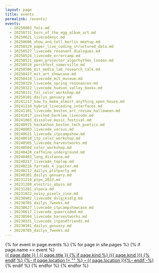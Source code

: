 ```yaml
---
layout: page
title: events
permalink: /events/
events:
  - 20250803_fels.md
  - 20250731_born_of_the_egg_album_art.md
  - 20250621_livecodenyc.md
  - 20250606_show_and_tell_berlin_meetup.md
  - 20250529_paper_live_coding_structured_data.md
  - 20250527_livecode_resonant_dialogues.md
  - 20250524_livecode_errorcamp.md
  - 20250521_open_projector_algorhythms_london.md
  - 20250510_porchfest_somerville.md
  - 20250506_mit_media_lab_research_talk.md
  - 20250427_mit_art_showcase.md
  - 20250418_livecode_mit_museum.md
  - 20250329_livecode_spring_resonances.md
  - 20250322_livecode_hudson_valley_books.md
  - 20250131_fol_color_workshop.md
  - 20250101_dailys_genuary.md
  - 20241217_how_to_make_almost_anything_open_house.md
  - 20241210_hybrid_livecoding_interfaces.md
  - 20241101_livecode_boston_art_review_halloween.md
  - 20241017_invited_berklee_livecode.md
  - 20241003_dissolve_music_festival.md
  - 20240915_hackathon_boston_tech_poetics.md
  - 20240803_livecode_versus.md
  - 20240621_livecode_itpcampshow.md
  - 20240610_itp_color_workshop.md
  - 20240505_livecode_harvestworks.md
  - 20240504_color_workshop.md
  - 20240428_caffeine_underground.md
  - 20240403_long_distance.md
  - 20240217_livecode_toplap.md
  - 20240216_farrads_4_jupiter.md
  - 20240212_dailys_plotparty.md
  - 20240101_dailys_genuary.md
  - 20231218_ptpx_2023.md
  - 20231208_electric_abyss.md
  - 20231201_alpaca.md
  - 20231022_noisy_pixels_zine.md
  - 20230902_livecode_dslgjksdlg.md
  - 20230705_dailys_7weeks.md
  - 20230627_livecode_itpcampshowcase.md
  - 20230617_livecode_queercoded.md
  - 20230504_livecode_harvestworks.md
  - 20230331_livecode_itpandfriends.md
  - 20230101_dailys_genuary.md
  - 20220705_dailys_7weeks.md
---
```


<div id="little-events">
{% for event in page.events %}
  {% for page in site.pages %}
    {% if page.name == event %}
<div class="little-event">
<div class="little-event-title">
<a href="{{ page.url }}">
<div class="title">{{ page.date }} | {{ page.title }}
{% if page.kind %}
  <span class="little-event-kind">({{ page.kind }})</span>
{% endif %}
<span class="little-event-subtitle">{%- if page.location != "" %} – {{ page.location }}{%- endif -%}</span>
</div>
</a>
</div>
</div>
    {% endif %}
  {% endfor %}
{% endfor %}
</div>
